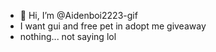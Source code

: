 - 👋 Hi, I’m @Aidenboi2223-gif
- I want gui and free pet in adopt me giveaway
- nothing...
not saying lol

